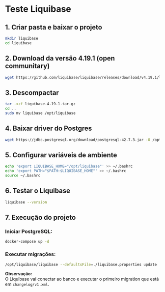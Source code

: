 # Teste Liquibase

## 1. Criar pasta e baixar o projeto

```bash
mkdir liquibase
cd liquibase
```

## 2. Download da versão 4.19.1 (open communitary)

```bash
wget https://github.com/liquibase/liquibase/releases/download/v4.19.1/liquibase-4.19.1.tar.gz
```

## 3. Descompactar

```bash
tar -xzf liquibase-4.19.1.tar.gz
cd ..
sudo mv liquibase /opt/liquibase
```

## 4. Baixar driver do Postgres

```bash
wget https://jdbc.postgresql.org/download/postgresql-42.7.3.jar -O /opt/liquibase/lib/postgresql.jar
```

## 5. Configurar variáveis de ambiente

```bash
echo 'export LIQUIBASE_HOME="/opt/liquibase"' >> ~/.bashrc
echo 'export PATH="$PATH:$LIQUIBASE_HOME"' >> ~/.bashrc
source ~/.bashrc
```

## 6. Testar o Liquibase

```bash
liquibase --version
```

## 7. Execução do projeto

### Iniciar PostgreSQL:

```bash
docker-compose up -d
```

### Executar migrações:

```bash
/opt/liquibase/liquibase --defaultsFile=./liquibase.properties update
```

**Observação:**  
O Liquibase vai conectar ao banco e executar o primeiro migration que está em `changelog/v1.xml`.
